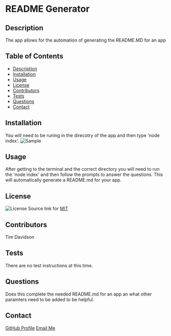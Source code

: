 
# README Generator
## Description
The app allows for the automation of generating the README.MD for an app
## Table of Contents
- [Description](#description)
- [Installation](#installation)
- [Usage](#usage)
- [License](#license)
- [Contributors](#contributors)
- [Tests](#tests)
- [Questions](#questions)
- [Contact](#contact)
## Installation
You will need to be runing in the direcotry of the app and then type 'node index'.
 ![Sample](https://drive.google.com/file/d/1qrhqDf0fmPyDBiArXXTotpLYysDktaF-/view?usp=sharing) 


## Usage
After getting to the terminal and the correct directory you will need to run the 'node index' and then follow the prompts to answer the questions. This will automatically generate a README.md for your app. 
## License
![License](https://img.shields.io/badge/License-MIT-yellow.svg)
Source link for [MIT](https://opensource.org/licenses/MIT)

## Contributors
Tim Davidson
## Tests
There are no test instructions at this time. 
## Questions
Does this complete the needed README.md for an app an what other paramters need to be added to be helpful. 
## Contact
[GitHub Profile](https://github.com/https://github.com/timdavidson2)
[Email Me](timdavidson2@gmail.com)
